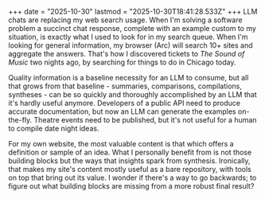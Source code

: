 +++
date = "2025-10-30"
lastmod = "2025-10-30T18:41:28.533Z"
+++
LLM chats are replacing my web search usage. When I'm solving a software problem a succinct chat response, complete with an example custom to my situation, is exactly what I used to look for in my search queue. When I'm looking for general information, my browser (Arc) will search 10+ sites and aggregate the answers. That's how I discovered tickets to _The Sound of Music_ two nights ago, by searching for things to do in Chicago today.

Quality information is a baseline necessity for an LLM to consume, but all that grows from that baseline - summaries, comparisons, compilations, syntheses - can be so quickly and thoroughly accomplished by an LLM that it's hardly useful anymore. Developers of a public API need to produce accurate documentation, but now an LLM can generate the examples on-the-fly. Theatre events need to be published, but it's not useful for a human to compile date night ideas.

For my own website, the most valuable content is that which offers a definition or sample of an idea. What I personally benefit from is not those building blocks but the ways that insights spark from synthesis. Ironically, that makes my site's content mostly useful as a bare repository, with tools on top that bring out its value. I wonder if there's a way to go backwards; to figure out what building blocks are missing from a more robust final result?